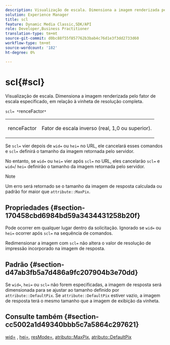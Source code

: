 ```yaml
---
description: Visualização de escala. Dimensiona a imagem renderizada pelo fator de escala especificado, em relação à vinheta de resolução completa.
solution: Experience Manager
title: scl
feature: Dynamic Media Classic,SDK/API
role: Developer,Business Practitioner
translation-type: tm+mt
source-git-commit: d0bc88f55f857762b3bab4c76d1e3f3dd2733d60
workflow-type: tm+mt
source-wordcount: '182'
ht-degree: 0%

---
```



# scl{#scl}

Visualização de escala. Dimensiona a imagem renderizada pelo fator de escala especificado, em relação à vinheta de resolução completa.

`scl= *`renceFactor`*`

<table id="simpletable_EFE352FA8EF14197B6934783A2883451"> 
 <tr class="strow"> 
  <td class="stentry"> <p><span class="codeph"> <span class="varname"> renceFactor</span> </span> </p></td> 
  <td class="stentry"> <p>Fator de escala inverso (real, 1,0 ou superior). </p></td> 
 </tr> 
</table>

Se `scl=` vier depois de `wid=` ou `hei=` no URL, ele cancelará esses comandos e `scl=` definirá o tamanho da imagem retornada pelo servidor.

No entanto, se `wid=` ou `hei=` vier após `scl=` no URL, eles cancelarão `scl=` e `wid=`/ `hei=` definirão o tamanho da imagem retornada pelo servidor.

>[!NOTE]
>
>Um erro será retornado se o tamanho da imagem de resposta calculada ou padrão for maior que `attribute::MaxPix`.

## Propriedades {#section-170458cbd6984bd59a3434431258b20f}

Pode ocorrer em qualquer lugar dentro da solicitação. Ignorado se `wid=` ou `hei=` ocorrer após `scl=` na sequência de comandos.

Redimensionar a imagem com `scl=` não altera o valor de resolução de impressão incorporado na imagem de resposta.

## Padrão {#section-d47ab3fb5a7d486a9fc207904b3e70dd}

Se `wid=`, `hei=` ou `scl=` não forem especificadas, a imagem de resposta será dimensionada para se ajustar ao tamanho definido por `attribute::DefaultPix`. Se `attribute::DefaultPix` estiver vazio, a imagem de resposta terá o mesmo tamanho que a imagem de exibição da vinheta.

## Consulte também {#section-cc5002a1d49340bbb5c7a5864c297621}

[wid=](../../../../../ir-api/http-protocol/image-rendering-api-ref/c-ir-http-protocol-ref/c-ir-http-protocol-command-reference/r-ir-wid.md#reference-b7e691b0624941168c94b2749ae233ec) ,  [hei=](../../../../../ir-api/http-protocol/image-rendering-api-ref/c-ir-http-protocol-ref/c-ir-http-protocol-command-reference/r-ir-hei.md#reference-1c08f60365a94417a39867c09cac5478),  [resMode=](../../../../../ir-api/http-protocol/image-rendering-api-ref/c-ir-http-protocol-ref/c-ir-http-protocol-command-reference/r-ir-http-resmode.md#reference-851a5b636f8948cfb11456c9b7dab0d3),  [atributo::MaxPix](../../../../../ir-api/material-cat/image-rendering-api-ref/c-ir-material-catalog/c-ir-attributes-reference/r-ir-maxpix.md#reference-569f186bbc2840a6bd3cffa8ff3e7657),  [atributo::DefaultPix](../../../../../ir-api/material-cat/image-rendering-api-ref/c-ir-material-catalog/c-ir-attributes-reference/r-ir-defaultpix.md#reference-102c98f9b5d24d2aaaeb756653fb0e6f)
